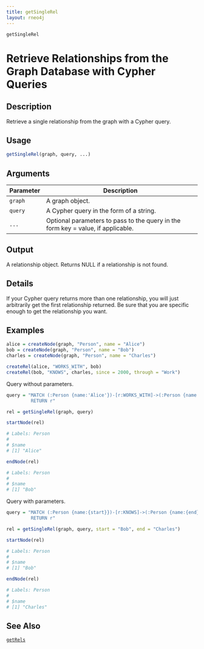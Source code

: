 ```yaml
---
title: getSingleRel
layout: rneo4j
---
```


`getSingleRel`

# Retrieve Relationships from the Graph Database with Cypher Queries

## Description

Retrieve a single relationship from the graph with a Cypher query.

## Usage

```r
getSingleRel(graph, query, ...)
```

## Arguments

| Parameter | Description     |
| --------- | --------------- |
| `graph`   | A graph object. |
| `query`   | A Cypher query in the form of a string. |
| `...`     | Optional parameters to pass to the query in the form key = value, if applicable. |

## Output

A relationship object. Returns NULL if a relationship is not found.

## Details

If your Cypher query returns more than one relationship, you will just arbitrarily get the first relationship returned. Be sure that you are specific enough to get the relationship you want.

## Examples

```r
alice = createNode(graph, "Person", name = "Alice")
bob = createNode(graph, "Person", name = "Bob")
charles = createNode(graph, "Person", name = "Charles")

createRel(alice, "WORKS_WITH", bob)
createRel(bob, "KNOWS", charles, since = 2000, through = "Work")
```

Query without parameters.

```r
query = "MATCH (:Person {name:'Alice'})-[r:WORKS_WITH]->(:Person {name:'Bob'})
         RETURN r"

rel = getSingleRel(graph, query)

startNode(rel)

# Labels: Person
#
# $name
# [1] "Alice"

endNode(rel)

# Labels: Person
# 
# $name
# [1] "Bob"
```

Query with parameters.

```r
query = "MATCH (:Person {name:{start}})-[r:KNOWS]->(:Person {name:{end}})
         RETURN r"

rel = getSingleRel(graph, query, start = "Bob", end = "Charles")

startNode(rel)

# Labels: Person
# 
# $name
# [1] "Bob"

endNode(rel)

# Labels: Person
#
# $name
# [1] "Charles"
```

## See Also

[`getRels`](get-rels.html)
